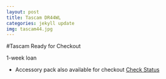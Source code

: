 ```yaml
---
layout: post
title: Tascam DR44WL 
categories: jekyll update
img: tascam44.jpg
---
```

#Tascam Ready for Checkout


1-week loan
* Accessory pack also available for checkout
<a href="https://vufind.carli.illinois.edu/vf-dpu/Record/dpu_1256314" class="btn btn-primary btn-lg">Check Status</a>

